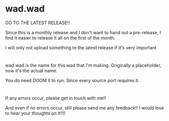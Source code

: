 # wad.wad
GO TO THE LATEST RELEASE!!

Since this is a monthly release and I don't want to hand out a pre-release,
I find it easier to release it all on the first of the month.

I will only not upload something to the latest release if it's very important
#   
wad.wad is the name for this wad that I'm making.
Originally a placeholder, now it's the actual name.

You do need DOOM II to run. Since every source port requires it.
#
If any errors occur, please get in touch with me!!

And even if no errors occur, still please send me any feedback!! I would love to hear your thoughts on it!!!!
